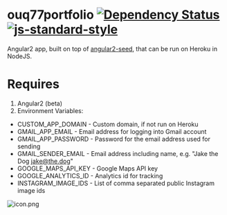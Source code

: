 ouq77portfolio [![Dependency Status](https://david-dm.org/ouq77/portfolio-web/portfolio-web-ng2-heroku.svg)](https://david-dm.org/ouq77/portfolio-web/portfolio-web-ng2-heroku) [![js-standard-style](https://img.shields.io/badge/code%20style-standard-brightgreen.svg)](http://standardjs.com/)
==============


Angular2 app, built on top of [angular2-seed](https://github.com/mgechev/angular2-seed), that can be run on Heroku in NodeJS. 

Requires
========
1. Angular2 (beta)
2. Environment Variables:
  * CUSTOM_APP_DOMAIN - Custom domain, if not run on Heroku
  * GMAIL_APP_EMAIL - Email address for logging into Gmail account
  * GMAIL_APP_PASSWORD - Password for the email address used for sending
  * GMAIL_SENDER_EMAIL - Email address including name, e.g. "Jake the Dog <jake@the.dog>"
  * GOOGLE_MAPS_API_KEY - Google Maps API key
  * GOOGLE_ANALYTICS_ID - Analytics id for tracking
  * INSTAGRAM_IMAGE_IDS - List of comma separated public Instagram image ids


![icon.png](https://portfolio.ouq77.kiwi/assets/images/manifesticons/eightbitme-192.png)
